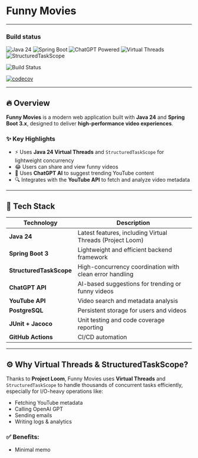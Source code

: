 # Funny Movies

---

### Build status

![Java 24](https://img.shields.io/badge/Java-24-blue)
![Spring Boot](https://img.shields.io/badge/Spring--Boot-3.x-brightgreen)
![ChatGPT Powered](https://img.shields.io/badge/AI-ChatGPT--Powered-purple)
![Virtual Threads](https://img.shields.io/badge/Threads-Virtual--Threads-orange)
![StructuredTaskScope](https://img.shields.io/badge/Concurrency-StructuredTaskScope-informational)

![Build Status](https://github.com/nguyenhuuca/assessment/actions/workflows/funnyapp-ci.yml/badge.svg)

[![codecov](https://codecov.io/gh/nguyenhuuca/assessment/branch/main/graph/badge.svg?token=NC1XVNHCJW)](https://codecov.io/gh/nguyenhuuca/assessment)

---

## 🔥 Overview

**Funny Movies** is a modern web application built with **Java 24** and **Spring Boot 3.x**, designed to deliver **high-performance video experiences**.

### ✨ Key Highlights

- ⚡ Uses **Java 24 Virtual Threads** and `StructuredTaskScope` for lightweight concurrency
- 😂 Users can share and view funny videos
- 🤖 Uses **ChatGPT AI** to suggest trending YouTube content
- 🔍 Integrates with the **YouTube API** to fetch and analyze video metadata

---

## 🚀 Tech Stack

| Technology            | Description                                                 |
|-----------------------|-------------------------------------------------------------|
| **Java 24**           | Latest features, including Virtual Threads (Project Loom)   |
| **Spring Boot 3**     | Lightweight and efficient backend framework                 |
| **StructuredTaskScope** | High-concurrency coordination with clean error handling   |
| **ChatGPT API**       | AI-based suggestions for trending or funny videos           |
| **YouTube API**       | Video search and metadata analysis                          |
| **PostgreSQL**        | Persistent storage for users and videos                     |
| **JUnit + Jacoco**    | Unit testing and code coverage reporting                    |
| **GitHub Actions**    | CI/CD automation                                            |

---

## ⚙️ Why Virtual Threads & StructuredTaskScope?

Thanks to **Project Loom**, Funny Movies uses **Virtual Threads** and `StructuredTaskScope` to handle thousands of concurrent tasks efficiently, especially for I/O-heavy operations like:

- Fetching YouTube metadata
- Calling OpenAI GPT
- Sending emails
- Writing logs & analytics

### ✅ Benefits:

- Minimal memo
